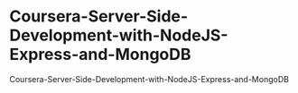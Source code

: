# Coursera-Server-Side-Development-with-NodeJS-Express-and-MongoDB
Coursera-Server-Side-Development-with-NodeJS-Express-and-MongoDB
